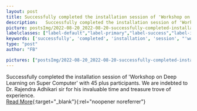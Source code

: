 ```yaml
---
layout: post
title: Successfully completed the installation session of 'Workshop on Deep Learning on Super Computer' with 45 plus participants.
description:   Successfully completed the installation session of 'Workshop on Deep Learning on Super Computer' with 45 plus participants. We are indebted to Dr. Rajendra Adhikari sir for his invaluable time and treasure trove of experience.  
picture: postsImg/2022-08-20_2022-08-20-successfully-completed-installation-session-'worksho_0.png
labelclasses: ["label-default","label-primary","label-success","label-info","label-warning","label-danger"]
keywords: ['successfully', 'completed', 'installation', 'session', "'workshop"]
type: "post"
author: "FB"

pictures: ["postsImg/2022-08-20_2022-08-20-successfully-completed-installation-session-'worksho_0.png", "postsImg/2022-08-20_2022-08-20-successfully-completed-installation-session-'worksho_1.png", "postsImg/2022-08-20_2022-08-20-successfully-completed-installation-session-'worksho_2.png"]
---
```

  Successfully completed the installation session of 'Workshop on Deep Learning on Super Computer' with 45 plus participants. We are indebted to Dr. Rajendra Adhikari sir for his invaluable time and treasure trove of experience.  <br>[Read More](#){:target="_blank"}{:rel="noopener noreferrer"}